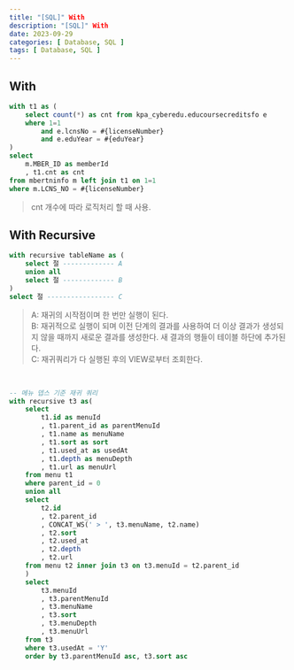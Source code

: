 ```yaml
---
title: "[SQL]" With 
description: "[SQL]" With
date: 2023-09-29
categories: [ Database, SQL ]
tags: [ Database, SQL ]
---
```


## With

```sql
with t1 as (
    select count(*) as cnt from kpa_cyberedu.educoursecreditsfo e
    where 1=1
        and e.lcnsNo = #{licenseNumber}
        and e.eduYear = #{eduYear}
)
select
    m.MBER_ID as memberId
    , t1.cnt as cnt
from mbertninfo m left join t1 on 1=1
where m.LCNS_NO = #{licenseNumber}
```
> cnt 개수에 따라 로직처리 할 때 사용.  

## With Recursive

```sql
with recursive tableName as (
    select 절 ------------- A
    union all 
    select 절 ------------- B
)
select 절 ----------------- C
```
> A: 재귀의 시작점이며 한 번만 실행이 된다.  
> B: 재귀적으로 실행이 되며 이전 단계의 결과를 사용하여 더 이상 결과가 생성되지 않을 때까지 새로운 결과를 생성한다. 새 결과의 행들이 테이블 하단에 추가된다.  
> C: 재귀쿼리가 다 실행된 후의 VIEW로부터 조회한다.  

<br/>

```sql
-- 메뉴 뎁스 기준 재귀 쿼리
with recursive t3 as(
    select
        t1.id as menuId
        , t1.parent_id as parentMenuId
        , t1.name as menuName
        , t1.sort as sort
        , t1.used_at as usedAt
        , t1.depth as menuDepth
        , t1.url as menuUrl
    from menu t1
    where parent_id = 0
    union all
    select
        t2.id
        , t2.parent_id
        , CONCAT_WS(' > ', t3.menuName, t2.name)
        , t2.sort
        , t2.used_at
        , t2.depth
        , t2.url
    from menu t2 inner join t3 on t3.menuId = t2.parent_id
    )
    select
        t3.menuId
        , t3.parentMenuId
        , t3.menuName
        , t3.sort
        , t3.menuDepth
        , t3.menuUrl
    from t3
    where t3.usedAt = 'Y'
    order by t3.parentMenuId asc, t3.sort asc
```